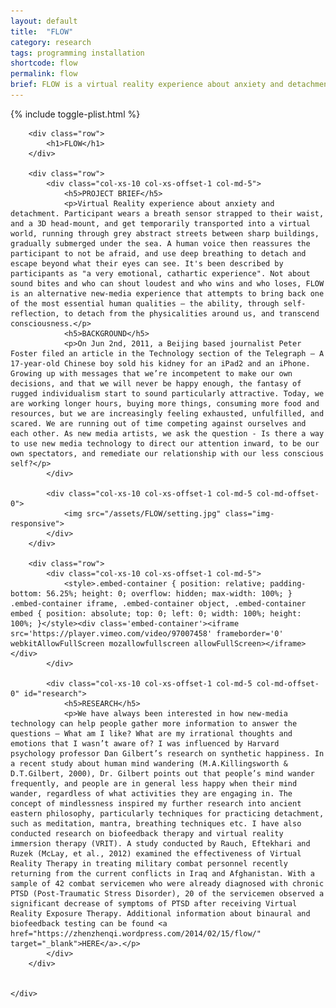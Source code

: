 ```yaml
---
layout: default
title:  "FLOW"
category: research
tags: programming installation
shortcode: flow
permalink: flow
brief: FLOW is a virtual reality experience about anxiety and detachment.
---
```



<div class="content-container label-add-border" id="flowpage">
	{% include toggle-plist.html %}
	<div class="container-fluid">

		<div class="row">
			<h1>FLOW</h1>
		</div>

		<div class="row">
			<div class="col-xs-10 col-xs-offset-1 col-md-5">
				<h5>PROJECT BRIEF</h5>
				<p>Virtual Reality experience about anxiety and detachment. Participant wears a breath sensor strapped to their waist, and a 3D head-mount, and get temporarily transported into a virtual world, running through grey abstract streets between sharp buildings, gradually submerged under the sea. A human voice then reassures the participant to not be afraid, and use deep breathing to detach and escape beyond what their eyes can see. It's been described by participants as "a very emotional, cathartic experience". Not about sound bites and who can shout loudest and who wins and who loses, FLOW is an alternative new-media experience that attempts to bring back one of the most essential human qualities – the ability, through self-reflection, to detach from the physicalities around us, and transcend consciousness.</p>
				<h5>BACKGROUND</h5>
				<p>On Jun 2nd, 2011, a Beijing based journalist Peter Foster filed an article in the Technology section of the Telegraph – A 17-year-old Chinese boy sold his kidney for an iPad2 and an iPhone. Growing up with messages that we’re incompetent to make our own decisions, and that we will never be happy enough, the fantasy of rugged individualism start to sound particularly attractive. Today, we are working longer hours, buying more things, consuming more food and resources, but we are increasingly feeling exhausted, unfulfilled, and scared. We are running out of time competing against ourselves and each other. As new media artists, we ask the question - Is there a way to use new media technology to direct our attention inward, to be our own spectators, and remediate our relationship with our less conscious self?</p>
			</div>

			<div class="col-xs-10 col-xs-offset-1 col-md-5 col-md-offset-0">
				<img src="/assets/FLOW/setting.jpg" class="img-responsive">
			</div>
		</div>

		<div class="row">
			<div class="col-xs-10 col-xs-offset-1 col-md-5">
				<style>.embed-container { position: relative; padding-bottom: 56.25%; height: 0; overflow: hidden; max-width: 100%; } .embed-container iframe, .embed-container object, .embed-container embed { position: absolute; top: 0; left: 0; width: 100%; height: 100%; }</style><div class='embed-container'><iframe src='https://player.vimeo.com/video/97007458' frameborder='0' webkitAllowFullScreen mozallowfullscreen allowFullScreen></iframe></div>
			</div>

			<div class="col-xs-10 col-xs-offset-1 col-md-5 col-md-offset-0" id="research">
				<h5>RESEARCH</h5>
				<p>We have always been interested in how new-media technology can help people gather more information to answer the questions – What am I like? What are my irrational thoughts and emotions that I wasn’t aware of? I was influenced by Harvard psychology professor Dan Gilbert’s research on synthetic happiness. In a recent study about human mind wandering (M.A.Killingsworth & D.T.Gilbert, 2000), Dr. Gilbert points out that people’s mind wander frequently, and people are in general less happy when their mind wander, regardless of what activities they are engaging in. The concept of mindlessness inspired my further research into ancient eastern philosophy, particularly techniques for practicing detachment, such as meditation, mantra, breathing techniques etc. I have also conducted research on biofeedback therapy and virtual reality immersion therapy (VRIT). A study conducted by Rauch, Eftekhari and Ruzek (McLay, et al., 2012) examined the effectiveness of Virtual Reality Therapy in treating military combat personnel recently returning from the current conflicts in Iraq and Afghanistan. With a sample of 42 combat servicemen who were already diagnosed with chronic PTSD (Post-Traumatic Stress Disorder), 20 of the servicemen observed a significant decrease of symptoms of PTSD after receiving Virtual Reality Exposure Therapy. Additional information about binaural and biofeedback testing can be found <a href="https://zhenzhenqi.wordpress.com/2014/02/15/flow/" target="_blank">HERE</a>.</p>
			</div>
		</div>


	</div>
</div>